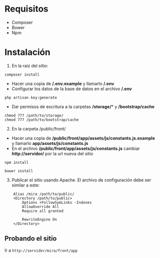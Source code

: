 # Requisitos
- Composer
- Bower
- Npm
# Instalación
1. En la raíz del sitio: 
``` 
composer install
```
- Hacer una copia de **/.env.example** y llamarlo **/.env** 
- Configurar los datos de la base de datos en el archivo **/.env**
``` 
php artisan key:generate
```
- Dar permisos de escritura a la carpetas **/storage/*** y **/bootstrap/cache**
``` 
chmod 777 /path/to/storage/
chmod 777 /path/to/bootstrap/cache
```
2. En la carpeta /public/front/
- Hacer una copia de **/public/front/app/assets/js/constants.js.example** y llamarlo **app/assets/js/constants.js**
- En el archivo **/public/front/app/assets/js/constants.js** cambiar **http://servidor/** por la url nueva del sitio
``` 
npm install
```
``` 
bower install
```
3. Publicar el sitio usando Apache. El archivo de configuración debe ser similar a este:
```     
    Alias /mira /path/to/public/
    <Directory /path/to/public>
        Options +FollowSymLinks -Indexes
        AllowOverride All
        Require all granted

        RewriteEngine On
    </Directory>
```
## Probando el sitio

Ir a `http://servidor/mira/front/app`